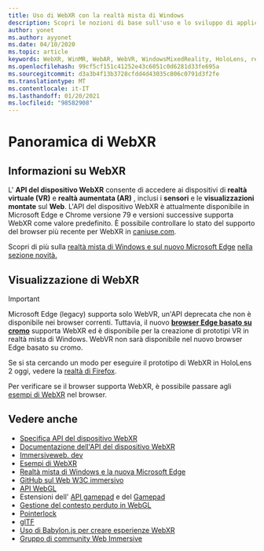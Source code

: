 ```yaml
---
title: Uso di WebXR con la realtà mista di Windows
description: Scopri le nozioni di base sull'uso e lo sviluppo di applicazioni WebXR in esecuzione su cuffie immersive a realtà mista di Windows.
author: yonet
ms.author: ayyonet
ms.date: 04/10/2020
ms.topic: article
keywords: WebXR, WinMR, WebAR, WebVR, WindowsMixedReality, HoloLens, realtà mista di Windows, Web VR, Web XR, Web Mr, Web AR, 360, 360 video, 360 video, 360 foto, 360 foto, 360 contenuto, immersive Web, immersiveweb, IW
ms.openlocfilehash: 99cf5cf151c41252e43c6051c0d6281d33fe695a
ms.sourcegitcommit: d3a3b4f13b3728cfdd4d43035c806c0791d3f2fe
ms.translationtype: MT
ms.contentlocale: it-IT
ms.lasthandoff: 01/20/2021
ms.locfileid: "98582908"
---
```

# <a name="webxr-overview"></a>Panoramica di WebXR

## <a name="what-is-webxr"></a>Informazioni su WebXR

L' **API del dispositivo WebXR** consente di accedere ai dispositivi di **realtà virtuale (VR)** e **realtà aumentata (AR)** , inclusi i **sensori** e le **visualizzazioni montate** sul **Web**. L'API del dispositivo WebXR è attualmente disponibile in Microsoft Edge e Chrome versione 79 e versioni successive supporta WebXR come valore predefinito. È possibile controllare lo stato del supporto del browser più recente per WebXR in [caniuse.com](https://caniuse.com/#search=webxr).

Scopri di più sulla [realtà mista di Windows e sul nuovo Microsoft Edge](/windows/mixed-reality/new-microsoft-edge#introducing-the-new-microsoft-edge) [nella sezione novità.](/windows/mixed-reality/mrtk-porting-guide)

## <a name="viewing-webxr"></a>Visualizzazione di WebXR

> [!IMPORTANT]
> Microsoft Edge (legacy) supporta solo WebVR, un'API deprecata che non è disponibile nei browser correnti. Tuttavia, il nuovo **[browser Edge basato su cromo](../../whats-new/new-microsoft-edge.md)** supporta WebXR ed è disponibile per la creazione di prototipi VR in realtà mista di Windows. WebVR non sarà disponibile nel nuovo browser Edge basato su cromo.
> 
> Se si sta cercando un modo per eseguire il prototipo di WebXR in HoloLens 2 oggi, vedere la [realtà di Firefox](https://mixedreality.mozilla.org/firefox-reality/).

Per verificare se il browser supporta WebXR, è possibile passare agli [esempi di WebXR](https://immersive-web.github.io/webxr-samples/) nel browser.

## <a name="see-also"></a>Vedere anche

* [Specifica API del dispositivo WebXR](https://immersive-web.github.io/webxr/)
* [Documentazione dell'API del dispositivo WebXR](https://developer.mozilla.org/en-US/docs/Web/API/WebXR_Device_API)
* [Immersiveweb. dev](https://immersiveweb.dev/)
* [Esempi di WebXR](https://immersive-web.github.io/webxr-samples/)
* [Realtà mista di Windows e la nuova Microsoft Edge](/windows/mixed-reality/new-microsoft-edge#introducing-the-new-microsoft-edge)
* [GitHub sul Web W3C immersivo](https://github.com/immersive-web)
* [API WebGL](/previous-versions/windows/internet-explorer/ie-developer/dev-guides/bg182648(v=vs.85))
* Estensioni dell' [API gamepad](https://msdn.microsoft.com/library/dn743630(v=vs.85).aspx) e del [Gamepad](https://w3c.github.io/gamepad/extensions.html)
* [Gestione del contesto perduto in WebGL](https://www.khronos.org/webgl/wiki/HandlingContextLost)
* [Pointerlock](https://www.w3.org/TR/pointerlock/)
* [glTF](https://www.khronos.org/gltf)
* [Uso di Babylon.js per creare esperienze WebXR](https://doc.babylonjs.com/how_to/introduction_to_webxr)
* [Gruppo di community Web Immersive](https://www.w3.org/community/immersive-web/)